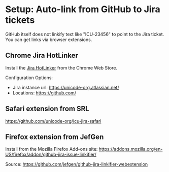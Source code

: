 # Setup: Auto-link from GitHub to Jira tickets

GitHub itself does not linkify text like "ICU-23456" to point to the Jira
ticket. You can get links via browser extensions.

## Chrome Jira HotLinker

Install the [Jira
HotLinker](https://chrome.google.com/webstore/detail/jira-hotlinker/lbifpcpomdegljfpfhgfcjdabbeallhk)
from the Chrome Web Store.

Configuration Options:

*   Jira instance url: https://unicode-org.atlassian.net/
*   Locations: https://github.com/

## Safari extension from SRL

<https://github.com/unicode-org/icu-jira-safari>

## Firefox extension from JefGen

Install from the Mozilla Firefox Add-ons site:
<https://addons.mozilla.org/en-US/firefox/addon/github-jira-issue-linkifier/>

Source:
<https://github.com/jefgen/github-jira-linkifier-webextension>
